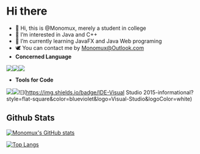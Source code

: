 # Hi there 

- 👋 Hi, this is @Monomux, merely a student in college
- 👀 I’m interested in Java and C++
- 🌱 I’m currently learning JavaFX and Java Web programing
- 🕊️ You can contact me by Monomux@Outlook.com
- **Concerned Language**

![](https://img.shields.io/badge/Code-Java-informational?style=flat-square&color=blueviolet&logo=Java&logoColor=white)![](https://img.shields.io/badge/Code-JavaScript-informational?style=flat-square&color=blueviolet&logo=JavaScript&logoColor=white)![](https://img.shields.io/badge/Code-C++-informational?style=flat-square&color=blueviolet&logo=C%2B%2B&logoColor=white)

+ **Tools for Code**

![](https://img.shields.io/badge/IDE-IDEA-informational?style=flat-square&color=blueviolet&logo=IntelliJ-IDEA&logoColor=white)![](https://img.shields.io/badge/IDE-Eclipse-informational?style=flat-square&color=blueviolet&logo=Eclipse&logoColor=white)![](https://img.shields.io/badge/IDE-Visual Studio 2015-informational?style=flat-square&color=blueviolet&logo=Visual-Studio&logoColor=white)

## Github Stats

[![Monomux's GitHub stats](https://github-readme-stats.vercel.app/api?username=Monomux&count_private=true&show_icons=true&theme=cobalt)](https://github.com/anuraghazra/github-readme-stats)

[![Top Langs](https://github-readme-stats.vercel.app/api/top-langs/?username=Monomux&layout=compact&theme=cobalt&count_private=true)](https://github.com/anuraghazra/github-readme-stats)







<!---
Monomux/Monomux is a ✨ special ✨ repository because its `README.md` (this file) appears on your GitHub profile.
You can click the Preview link to take a look at your changes.
--->
